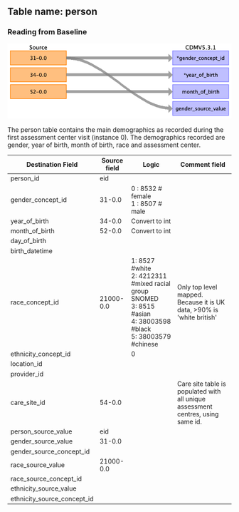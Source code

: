## Table name: person

### Reading from Baseline

![](md_files/image6.png)

The person table contains the main demographics as recorded during the first assessment center visit (instance 0). 
The demographics recorded are gender, year of birth, month of birth, race and assessment center.

| Destination Field | Source field | Logic | Comment field |
| --- | --- | --- | --- |
| person_id | eid |  |  |
| gender_concept_id | 31-0.0 | 0 : 8532 # female<br>1 : 8507  # male |  |
| year_of_birth | 34-0.0 | Convert to int |  |
| month_of_birth | 52-0.0 | Convert to int |  |
| day_of_birth |  |  |  |
| birth_datetime |  |  |  |
| race_concept_id | 21000-0.0 | 1: 8527 #white<br>2: 4212311 #mixed racial group SNOMED<br>3: 8515 #asian<br>4: 38003598 #black<br>5: 38003579 #chinese | Only top level mapped. Because it is UK data, >90% is 'white british' |
| ethnicity_concept_id |  | 0 |  |
| location_id | | | |
| provider_id |  |  |  |
| care_site_id | 54-0.0 |  | Care site table is populated with all unique assessment centres, using same id. | 
| person_source_value | eid |  |  |
| gender_source_value | 31-0.0 |  |  |
| gender_source_concept_id |  |  |  |
| race_source_value | 21000-0.0 |  |  |
| race_source_concept_id |  |  |  |
| ethnicity_source_value |  |  |  |
| ethnicity_source_concept_id |  |  |  |

